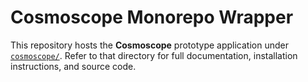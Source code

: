 # Cosmoscope Monorepo Wrapper

This repository hosts the **Cosmoscope** prototype application under [`cosmoscope/`](./cosmoscope/). Refer to that directory for full documentation, installation instructions, and source code.
